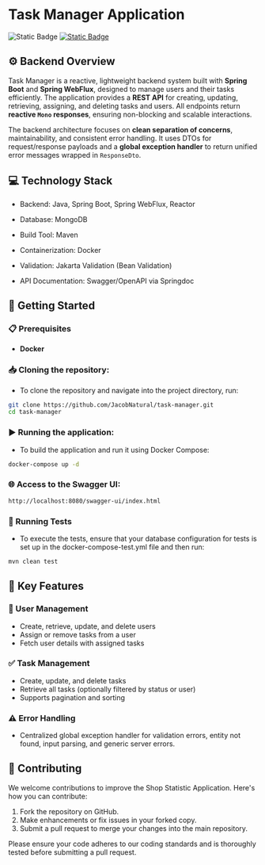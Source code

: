 # Task Manager Application
![Static Badge](https://img.shields.io/badge/Build-passing-flat)
[![Static Badge](https://img.shields.io/badge/docs-blue)](https://jacobnatural.github.io/task-manager/index.html)

## ⚙️ Backend Overview
Task Manager is a reactive, lightweight backend system built with **Spring Boot** and **Spring WebFlux**, designed to manage users and their tasks efficiently. The application provides a **REST API** for creating, updating, retrieving, assigning, and deleting tasks and users. All endpoints return **reactive `Mono` responses**, ensuring non-blocking and scalable interactions.

The backend architecture focuses on **clean separation of concerns**, maintainability, and consistent error handling. It uses DTOs for request/response payloads and a **global exception handler** to return unified error messages wrapped in `ResponseDto`.

## 💻 Technology Stack

- Backend: Java, Spring Boot, Spring WebFlux, Reactor

- Database: MongoDB

- Build Tool: Maven

- Containerization: Docker

- Validation: Jakarta Validation (Bean Validation)

- API Documentation: Swagger/OpenAPI via Springdoc

## 🏁 Getting Started


### 📋 Prerequisites
- **Docker**

### 📥 Cloning the repository:
- To clone the repository and navigate into the project directory, run:

```bash
git clone https://github.com/JacobNatural/task-manager.git
cd task-manager 
```

### ▶️ Running the application:
- To build the application and run it using Docker Compose:
```bash
docker-compose up -d
```

### 🌐 Access to the Swagger UI:
```bash
http://localhost:8080/swagger-ui/index.html
```

### 🧪 Running Tests
- To execute the tests, ensure that your database configuration for tests is set up in
  the docker-compose-test.yml file and then run:
```bash 
mvn clean test
```

## 🚀 Key Features

### 👤 User Management
- Create, retrieve, update, and delete users
- Assign or remove tasks from a user
- Fetch user details with assigned tasks

### ✅ Task Management
- Create, update, and delete tasks
- Retrieve all tasks (optionally filtered by status or user)
- Supports pagination and sorting

### ⚠️ Error Handling
- Centralized global exception handler for validation errors, entity not found, input parsing, and generic server errors.

## 🤝 Contributing
We welcome contributions to improve the Shop Statistic Application. Here's how you can contribute:

1. Fork the repository on GitHub.
2. Make enhancements or fix issues in your forked copy.
3. Submit a pull request to merge your changes into the main repository.

Please ensure your code adheres to our coding standards and is thoroughly tested before submitting a pull request.


